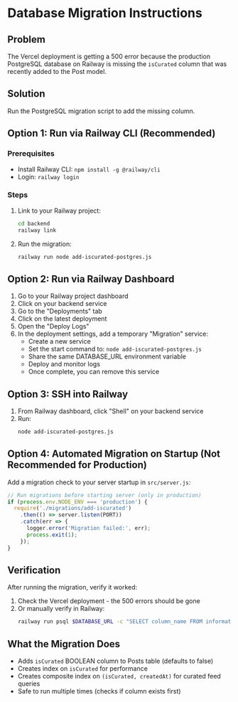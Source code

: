 # Database Migration Instructions

## Problem
The Vercel deployment is getting a 500 error because the production PostgreSQL database on Railway is missing the `isCurated` column that was recently added to the Post model.

## Solution
Run the PostgreSQL migration script to add the missing column.

## Option 1: Run via Railway CLI (Recommended)

### Prerequisites
- Install Railway CLI: `npm install -g @railway/cli`
- Login: `railway login`

### Steps
1. Link to your Railway project:
   ```bash
   cd backend
   railway link
   ```

2. Run the migration:
   ```bash
   railway run node add-iscurated-postgres.js
   ```

## Option 2: Run via Railway Dashboard

1. Go to your Railway project dashboard
2. Click on your backend service
3. Go to the "Deployments" tab
4. Click on the latest deployment
5. Open the "Deploy Logs"
6. In the deployment settings, add a temporary "Migration" service:
   - Create a new service
   - Set the start command to: `node add-iscurated-postgres.js`
   - Share the same DATABASE_URL environment variable
   - Deploy and monitor logs
   - Once complete, you can remove this service

## Option 3: SSH into Railway

1. From Railway dashboard, click "Shell" on your backend service
2. Run:
   ```bash
   node add-iscurated-postgres.js
   ```

## Option 4: Automated Migration on Startup (Not Recommended for Production)

Add a migration check to your server startup in `src/server.js`:

```javascript
// Run migrations before starting server (only in production)
if (process.env.NODE_ENV === 'production') {
  require('./migrations/add-iscurated')
    .then(() => server.listen(PORT))
    .catch(err => {
      logger.error('Migration failed:', err);
      process.exit(1);
    });
}
```

## Verification

After running the migration, verify it worked:

1. Check the Vercel deployment - the 500 errors should be gone
2. Or manually verify in Railway:
   ```bash
   railway run psql $DATABASE_URL -c "SELECT column_name FROM information_schema.columns WHERE table_name='Posts' AND column_name='isCurated';"
   ```

## What the Migration Does

- Adds `isCurated` BOOLEAN column to Posts table (defaults to false)
- Creates index on `isCurated` for performance
- Creates composite index on `(isCurated, createdAt)` for curated feed queries
- Safe to run multiple times (checks if column exists first)
